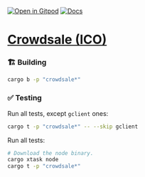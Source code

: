 [![Open in Gitpod](https://img.shields.io/badge/Open_in-Gitpod-white?logo=gitpod)](https://gitpod.io/#FOLDER=crowdsale/https://github.com/gear-foundation/dapps)
[![Docs](https://img.shields.io/github/actions/workflow/status/gear-foundation/dapps/contracts.yml?logo=rust&label=docs)](https://dapps.gear.rs/crowdsale_io)

# [Crowdsale (ICO)](https://wiki.gear-tech.io/docs/examples/crowdsale)

### 🏗️ Building

```sh
cargo b -p "crowdsale*"
```

### ✅ Testing

Run all tests, except `gclient` ones:
```sh
cargo t -p "crowdsale*" -- --skip gclient
```

Run all tests:
```sh
# Download the node binary.
cargo xtask node
cargo t -p "crowdsale*"
```
